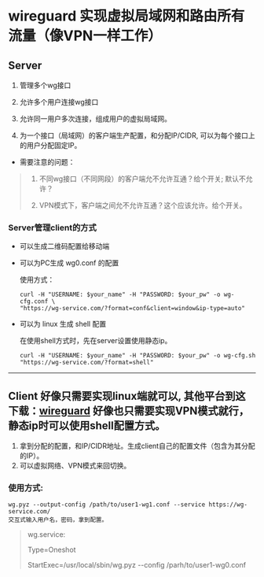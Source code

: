 # wireguard 实现虚拟局域网和路由所有流量（像VPN一样工作）

## Server

1. 管理多个wg接口

2. 允许多个用户连接wg接口

3. 允许同一用户多次连接，组成用户的虚拟局域网。

4. 为一个接口（局域网）的客户端生产配置，和分配IP/CIDR, 可以为每个接口上的用户分配固定IP。

- 需要注意的问题：

>1) 不同wg接口（不同网段）的客户端允不允许互通？给个开关; 默认不允许？
>
>2) VPN模式下，客户端之间允不允许互通？这个应该允许。给个开关。
>

### Server管理client的方式

- 可以生成二维码配置给移动端

- 可以为PC生成 wg0.conf 的配置

    使用方式：

    ```shell
    curl -H "USERNAME: $your_name" -H "PASSWORD: $your_pw" -o wg-cfg.conf \
    "https://wg-service.com/?format=conf&client=window&ip-type=auto"
    ```

- 可以为 linux 生成 shell 配置

    在使用shell方式时，先在server设置使用静态ip。

    ```shell
    curl -H "USERNAME: $your_name" -H "PASSWORD: $your_pw" -o wg-cfg.sh "https://wg-service.com/?format=shell"
    ```

---

## Client 好像只需要实现linux端就可以, 其他平台到这下载：[wireguard](https://www.wireguard.com/install/) 好像也只需要实现VPN模式就行，静态ip时可以使用shell配置方式。

1. 拿到分配的配置，和IP/CIDR地址。生成client自己的配置文件（包含为其分配的IP）。
2. 可以虚拟网络、VPN模式来回切换。

### 使用方式:

```shell
wg.pyz --output-config /path/to/user1-wg1.conf --service https://wg-service.com/
交互式输入用户名，密码，拿到配置。
```

>wg.service:
>
>Type=Oneshot
>
>StartExec=/usr/local/sbin/wg.pyz --config /parh/to/user1-wg0.conf